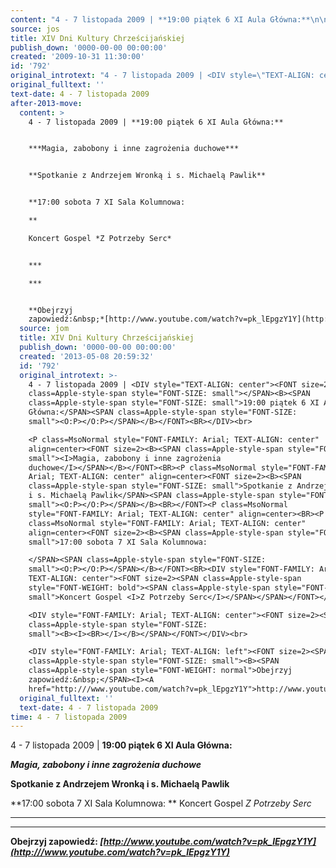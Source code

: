 ```yaml
---
content: "4 - 7 listopada 2009 | **19:00 piątek 6 XI Aula Główna:**\n\n***Magia, zabobony i inne zagrożenia duchowe***\n\n**Spotkanie z Andrzejem Wronką i s. Michaelą Pawlik**\n\n**17:00 sobota 7 XI Sala Kolumnowa:\n**\nKoncert Gospel *Z Potrzeby Serc*\n\n***\n***\n\n**Obejrzyj zapowiedź:&nbsp;*[http://www.youtube.com/watch?v=pk_lEpgzY1Y](http:///www.youtube.com/watch?v=pk_lEpgzY1Y)***\n\n\n<!--CONTENT FROM OLD SERVER (jos before 2013): 4 - 7 listopada 2009 | **19:00 piątek 6 XI Aula Główna:**\n\n\r\n\n***Magia, zabobony i inne zagrożenia duchowe***\n\n**Spotkanie z Andrzejem Wronką i s. Michaelą Pawlik**\n\n**17:00 sobota 7 XI Sala Kolumnowa:**\nKoncert Gospel *Z Potrzeby Serc*\n\r\n***\n***\n\r\n**Obejrzyj zapowiedź:&nbsp;*[http://www.youtube.com/watch?v=pk_lEpgzY1Y](http:///www.youtube.com/watch?v=pk_lEpgzY1Y)***\n\n-->"
source: jos
title: XIV Dni Kultury Chrześcijańskiej
publish_down: '0000-00-00 00:00:00'
created: '2009-10-31 11:30:00'
id: '792'
original_introtext: "4 - 7 listopada 2009 | <DIV style=\"TEXT-ALIGN: center\"><FONT size=2><SPAN class=Apple-style-span style=\"FONT-SIZE: small\"></SPAN><B><SPAN class=Apple-style-span style=\"FONT-SIZE: small\">19:00 piątek 6 XI Aula Główna:</SPAN><SPAN class=Apple-style-span style=\"FONT-SIZE: small\"><O:P></O:P></SPAN></B></FONT><BR></DIV><br>\r\n<P class=MsoNormal style=\"FONT-FAMILY: Arial; TEXT-ALIGN: center\" align=center><FONT size=2><B><SPAN class=Apple-style-span style=\"FONT-SIZE: small\"><I>Magia, zabobony i inne zagrożenia duchowe</I></SPAN></B></FONT><BR><P class=MsoNormal style=\"FONT-FAMILY: Arial; TEXT-ALIGN: center\" align=center><FONT size=2><B><SPAN class=Apple-style-span style=\"FONT-SIZE: small\">Spotkanie z Andrzejem Wronką i s. Michaelą Pawlik</SPAN><SPAN class=Apple-style-span style=\"FONT-SIZE: small\"><O:P></O:P></SPAN></B><BR></FONT><P class=MsoNormal style=\"FONT-FAMILY: Arial; TEXT-ALIGN: center\" align=center><BR><P class=MsoNormal style=\"FONT-FAMILY: Arial; TEXT-ALIGN: center\" align=center><FONT size=2><B><SPAN class=Apple-style-span style=\"FONT-SIZE: small\">17:00 sobota 7 XI Sala Kolumnowa:</SPAN><SPAN class=Apple-style-span style=\"FONT-SIZE: small\"><O:P></O:P></SPAN></B></FONT><BR><DIV style=\"FONT-FAMILY: Arial; TEXT-ALIGN: center\"><FONT size=2><SPAN class=Apple-style-span style=\"FONT-WEIGHT: bold\"><SPAN class=Apple-style-span style=\"FONT-SIZE: small\">Koncert Gospel <I>Z Potrzeby Serc</I></SPAN></SPAN></FONT></DIV><br>\r\n<DIV style=\"FONT-FAMILY: Arial; TEXT-ALIGN: center\"><FONT size=2><SPAN class=Apple-style-span style=\"FONT-SIZE: small\"><B><I><BR></I></B></SPAN></FONT></DIV><br>\r\n<DIV style=\"FONT-FAMILY: Arial; TEXT-ALIGN: left\"><FONT size=2><SPAN class=Apple-style-span style=\"FONT-SIZE: small\"><B><SPAN class=Apple-style-span style=\"FONT-WEIGHT: normal\">Obejrzyj zapowiedź:&nbsp;</SPAN><I><A href=\"http:///www.youtube.com/watch?v=pk_lEpgzY1Y\">http://www.youtube.com/watch?v=pk_lEpgzY1Y</A></I></B></SPAN></FONT></DIV><BR>"
original_fulltext: ''
text-date: 4 - 7 listopada 2009
after-2013-move:
  content: >
    4 - 7 listopada 2009 | **19:00 piątek 6 XI Aula Główna:**


    ***Magia, zabobony i inne zagrożenia duchowe***


    **Spotkanie z Andrzejem Wronką i s. Michaelą Pawlik**


    **17:00 sobota 7 XI Sala Kolumnowa:

    **

    Koncert Gospel *Z Potrzeby Serc*


    ***

    ***


    **Obejrzyj
    zapowiedź:&nbsp;*[http://www.youtube.com/watch?v=pk_lEpgzY1Y](http:///www.youtube.com/watch?v=pk_lEpgzY1Y)***
  source: jom
  title: XIV Dni Kultury Chrześcijańskiej
  publish_down: '0000-00-00 00:00:00'
  created: '2013-05-08 20:59:32'
  id: '792'
  original_introtext: >-
    4 - 7 listopada 2009 | <DIV style="TEXT-ALIGN: center"><FONT size=2><SPAN
    class=Apple-style-span style="FONT-SIZE: small"></SPAN><B><SPAN
    class=Apple-style-span style="FONT-SIZE: small">19:00 piątek 6 XI Aula
    Główna:</SPAN><SPAN class=Apple-style-span style="FONT-SIZE:
    small"><O:P></O:P></SPAN></B></FONT><BR></DIV><br>

    <P class=MsoNormal style="FONT-FAMILY: Arial; TEXT-ALIGN: center"
    align=center><FONT size=2><B><SPAN class=Apple-style-span style="FONT-SIZE:
    small"><I>Magia, zabobony i inne zagrożenia
    duchowe</I></SPAN></B></FONT><BR><P class=MsoNormal style="FONT-FAMILY:
    Arial; TEXT-ALIGN: center" align=center><FONT size=2><B><SPAN
    class=Apple-style-span style="FONT-SIZE: small">Spotkanie z Andrzejem Wronką
    i s. Michaelą Pawlik</SPAN><SPAN class=Apple-style-span style="FONT-SIZE:
    small"><O:P></O:P></SPAN></B><BR></FONT><P class=MsoNormal
    style="FONT-FAMILY: Arial; TEXT-ALIGN: center" align=center><BR><P
    class=MsoNormal style="FONT-FAMILY: Arial; TEXT-ALIGN: center"
    align=center><FONT size=2><B><SPAN class=Apple-style-span style="FONT-SIZE:
    small">17:00 sobota 7 XI Sala Kolumnowa:

    </SPAN><SPAN class=Apple-style-span style="FONT-SIZE:
    small"><O:P></O:P></SPAN></B></FONT><BR><DIV style="FONT-FAMILY: Arial;
    TEXT-ALIGN: center"><FONT size=2><SPAN class=Apple-style-span
    style="FONT-WEIGHT: bold"><SPAN class=Apple-style-span style="FONT-SIZE:
    small">Koncert Gospel <I>Z Potrzeby Serc</I></SPAN></SPAN></FONT></DIV><br>

    <DIV style="FONT-FAMILY: Arial; TEXT-ALIGN: center"><FONT size=2><SPAN
    class=Apple-style-span style="FONT-SIZE:
    small"><B><I><BR></I></B></SPAN></FONT></DIV><br>

    <DIV style="FONT-FAMILY: Arial; TEXT-ALIGN: left"><FONT size=2><SPAN
    class=Apple-style-span style="FONT-SIZE: small"><B><SPAN
    class=Apple-style-span style="FONT-WEIGHT: normal">Obejrzyj
    zapowiedź:&nbsp;</SPAN><I><A
    href="http:///www.youtube.com/watch?v=pk_lEpgzY1Y">http://www.youtube.com/watch?v=pk_lEpgzY1Y</A></I></B></SPAN></FONT></DIV><BR>
  original_fulltext: ''
  text-date: 4 - 7 listopada 2009
time: 4 - 7 listopada 2009
---
```

4 - 7 listopada 2009 | **19:00 piątek 6 XI Aula Główna:**

***Magia, zabobony i inne zagrożenia duchowe***

**Spotkanie z Andrzejem Wronką i s. Michaelą Pawlik**

**17:00 sobota 7 XI Sala Kolumnowa:
**
Koncert Gospel *Z Potrzeby Serc*

***
***

**Obejrzyj zapowiedź:&nbsp;*[http://www.youtube.com/watch?v=pk_lEpgzY1Y](http:///www.youtube.com/watch?v=pk_lEpgzY1Y)***


<!--CONTENT FROM OLD SERVER (jos before 2013): 4 - 7 listopada 2009 | **19:00 piątek 6 XI Aula Główna:**



***Magia, zabobony i inne zagrożenia duchowe***

**Spotkanie z Andrzejem Wronką i s. Michaelą Pawlik**

**17:00 sobota 7 XI Sala Kolumnowa:**
Koncert Gospel *Z Potrzeby Serc*

***
***

**Obejrzyj zapowiedź:&nbsp;*[http://www.youtube.com/watch?v=pk_lEpgzY1Y](http:///www.youtube.com/watch?v=pk_lEpgzY1Y)***

-->

<!--{{json:{"created_date":"2009-10-31 11:30:00","publish_down":"0000-00-00 00:00:00","id":"792"}}}-->